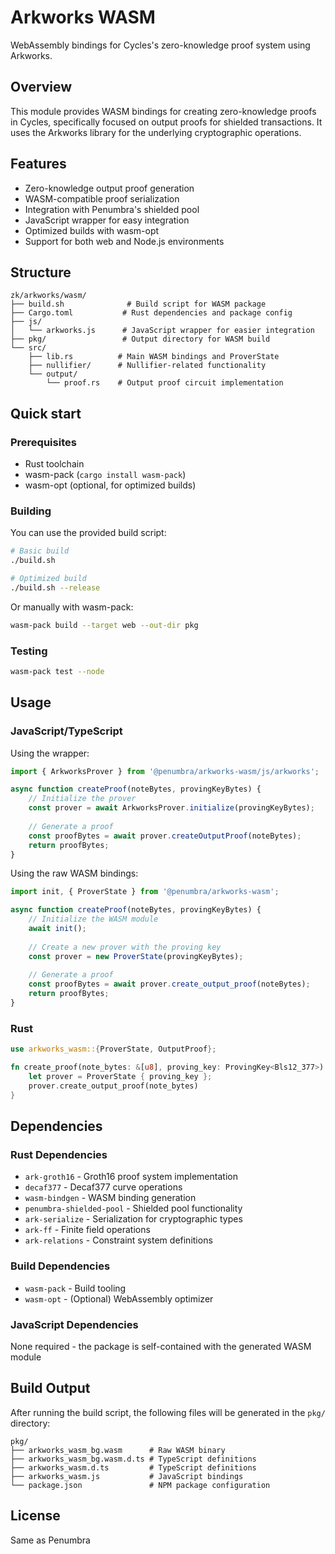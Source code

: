 # Arkworks WASM

WebAssembly bindings for Cycles's zero-knowledge proof system using Arkworks.

## Overview

This module provides WASM bindings for creating zero-knowledge proofs in Cycles, specifically focused on output proofs for shielded transactions. It uses the Arkworks library for the underlying cryptographic operations.

## Features

- Zero-knowledge output proof generation
- WASM-compatible proof serialization
- Integration with Penumbra's shielded pool
- JavaScript wrapper for easy integration
- Optimized builds with wasm-opt
- Support for both web and Node.js environments



## Structure

```
zk/arkworks/wasm/
├── build.sh              # Build script for WASM package
├── Cargo.toml           # Rust dependencies and package config
├── js/
│   └── arkworks.js      # JavaScript wrapper for easier integration
├── pkg/                 # Output directory for WASM build
└── src/
    ├── lib.rs          # Main WASM bindings and ProverState
    ├── nullifier/      # Nullifier-related functionality
    └── output/
        └── proof.rs    # Output proof circuit implementation
```

## Quick start
### Prerequisites

- Rust toolchain
- wasm-pack (`cargo install wasm-pack`)
- wasm-opt (optional, for optimized builds)

### Building

You can use the provided build script:

```bash
# Basic build
./build.sh

# Optimized build
./build.sh --release
```

Or manually with wasm-pack:

```bash
wasm-pack build --target web --out-dir pkg
```

### Testing

```bash
wasm-pack test --node
```

## Usage

### JavaScript/TypeScript

Using the wrapper:
```javascript
import { ArkworksProver } from '@penumbra/arkworks-wasm/js/arkworks';

async function createProof(noteBytes, provingKeyBytes) {
    // Initialize the prover
    const prover = await ArkworksProver.initialize(provingKeyBytes);
    
    // Generate a proof
    const proofBytes = await prover.createOutputProof(noteBytes);
    return proofBytes;
}
```

Using the raw WASM bindings:
```javascript
import init, { ProverState } from '@penumbra/arkworks-wasm';

async function createProof(noteBytes, provingKeyBytes) {
    // Initialize the WASM module
    await init();
    
    // Create a new prover with the proving key
    const prover = new ProverState(provingKeyBytes);
    
    // Generate a proof
    const proofBytes = await prover.create_output_proof(noteBytes);
    return proofBytes;
}
```

### Rust

```rust
use arkworks_wasm::{ProverState, OutputProof};

fn create_proof(note_bytes: &[u8], proving_key: ProvingKey<Bls12_377>) -> Vec<u8> {
    let prover = ProverState { proving_key };
    prover.create_output_proof(note_bytes)
}
```


## Dependencies

### Rust Dependencies
- `ark-groth16` - Groth16 proof system implementation
- `decaf377` - Decaf377 curve operations
- `wasm-bindgen` - WASM binding generation
- `penumbra-shielded-pool` - Shielded pool functionality
- `ark-serialize` - Serialization for cryptographic types
- `ark-ff` - Finite field operations
- `ark-relations` - Constraint system definitions

### Build Dependencies
- `wasm-pack` - Build tooling
- `wasm-opt` - (Optional) WebAssembly optimizer

### JavaScript Dependencies
None required - the package is self-contained with the generated WASM module

## Build Output

After running the build script, the following files will be generated in the `pkg/` directory:

```
pkg/
├── arkworks_wasm_bg.wasm      # Raw WASM binary
├── arkworks_wasm_bg.wasm.d.ts # TypeScript definitions
├── arkworks_wasm.d.ts         # TypeScript definitions
├── arkworks_wasm.js           # JavaScript bindings
└── package.json               # NPM package configuration
```

## License

Same as Penumbra

